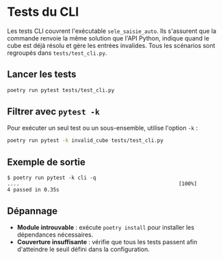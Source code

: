 # Tests du CLI

Les tests CLI couvrent l'exécutable `sele_saisie_auto`. Ils s'assurent que la
commande renvoie la même solution que l'API Python, indique quand le cube est
déjà résolu et gère les entrées invalides. Tous les scénarios sont regroupés
dans `tests/test_cli.py`.

## Lancer les tests

```bash
poetry run pytest tests/test_cli.py
```

## Filtrer avec `pytest -k`

Pour exécuter un seul test ou un sous-ensemble, utilise l'option `-k` :

```bash
poetry run pytest -k invalid_cube tests/test_cli.py
```

## Exemple de sortie

```text
$ poetry run pytest -k cli -q
....                                                    [100%]
4 passed in 0.35s
```

## Dépannage

 - **Module introuvable** : exécute `poetry install` pour installer les dépendances nécessaires.
- **Couverture insuffisante** : vérifie que tous les tests passent afin
  d'atteindre le seuil défini dans la configuration.
